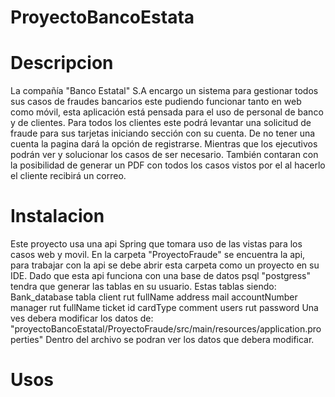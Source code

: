 # ProyectoBancoEstata

# Descripcion
La compañía "Banco Estatal" S.A encargo un sistema para gestionar todos sus casos de fraudes bancarios este pudiendo funcionar tanto en web como móvil, esta aplicación está pensada para el uso de personal de banco y de clientes.
Para todos los clientes este podrá levantar una solicitud de fraude para sus tarjetas iniciando sección con su cuenta. De no tener una cuenta la pagina dará la opción de registrarse.
Mientras que los ejecutivos podrán ver y solucionar los casos de ser necesario. También contaran con la posibilidad de generar un PDF con todos los casos vistos por el al hacerlo el cliente recibirá un correo.

# Instalacion
Este proyecto usa una api Spring que tomara uso de las vistas para los casos web y movil.
En la carpeta "ProyectoFraude" se encuentra la api, para trabajar con la api se debe abrir esta carpeta como un proyecto en su IDE.
Dado que esta api funciona con una base de datos psql "postgress" tendra que generar las tablas en su usuario. Estas tablas siendo:
Bank_database tabla
  client
    rut
    fullName
    address
    mail
    accountNumber
  manager
    rut
    fullName
  ticket
    id
    cardType
    comment
  users
    rut
    password
Una ves debera modificar los datos de:
"proyectoBancoEstatal/ProyectoFraude/src/main/resources/application.properties"
Dentro del archivo se podran ver los datos que debera modificar.

# Usos

# 
